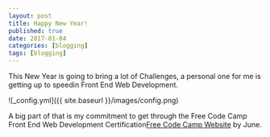 ```yaml
---
layout: post
title: Happy New Year!
published: true
date: 2017-01-04
categories: [blogging]
tags: [blogging]
---
```


This New Year is going to bring a lot of Challenges, a personal one for me is getting up to speedin Front End Web Development.

![_config.yml]({{ site.baseurl }}/images/config.png)

A big part of that is my commitment to get through the Free Code Camp Front End Web Development Certification[Free Code Camp Website](https://www.freecodecamp.com/) by June.